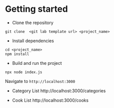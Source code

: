 
# Getting started
- Clone the repository
```
git clone  <git lab template url> <project_name>
```
- Install dependencies
```
cd <project_name>
npm install
```
- Build and run the project
```
npx node index.js
```
  Navigate to `http://localhost:3000`
  
  - Category List
  http://localhost:3000/categories

  - Cook List
  http://localhost:3000/cooks
